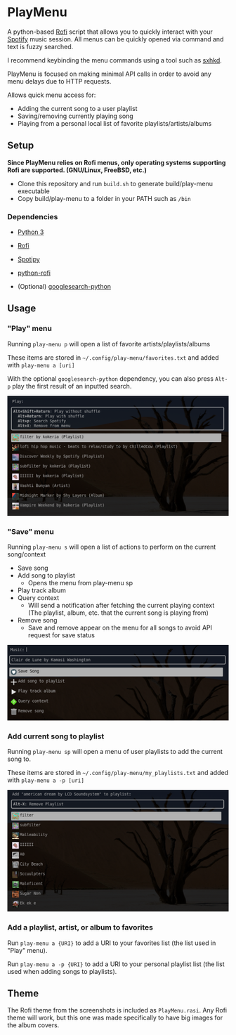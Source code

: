 # PlayMenu
A python-based [Rofi](https://github.com/davatorium/rofi) script that allows you to quickly interact with your [Spotify](https://www.spotify.com/us/home/) music session.
All menus can be quickly opened via command and text is fuzzy searched.

I recommend keybinding the menu commands using a tool such as [sxhkd](https://www.google.com/search?q=sxhkd&oq=sxhkd&aqs=chrome..69i57j35i39j0l6.1173j0j1&sourceid=chrome&ie=UTF-8).

PlayMenu is focused on making minimal API calls in order to avoid any menu delays due to HTTP requests.

Allows quick menu access for:
- Adding the current song to a user playlist
- Saving/removing currently playing song
- Playing from a personal local list of favorite playlists/artists/albums

## Setup

**Since PlayMenu relies on Rofi menus, only operating systems supporting Rofi are supported. (GNU/Linux, FreeBSD, etc.)**

- Clone this repository and run `build.sh` to generate build/play-menu executable
- Copy build/play-menu to a folder in your PATH such as `/bin`

### Dependencies

- [Python 3](https://www.python.org/download/releases/3.0/)
- [Rofi](https://github.com/davatorium/rofi)
- [Spotipy](https://spotipy.readthedocs.io/en/2.17.1/)
- [python-rofi](https://github.com/bcbnz/python-rofi)

- (Optional) [googlesearch-python](https://pypi.org/project/googlesearch-python/)

## Usage
### "Play" menu
Running `play-menu p` will open a list of favorite artists/playlists/albums

These items are stored in `~/.config/play-menu/favorites.txt` and added with `play-menu a [uri]`

With the optional `googlesearch-python` dependency, you can also press `Alt-p` play the first result of an inputted search.

![PlayMenu](screenshots/PlayMenu.png)

### "Save" menu
Running `play-menu s` will open a list of actions to perform on the current song/context
- Save song
- Add song to playlist
    - Opens the menu from play-menu sp
- Play track album
- Query context
  - Will send a notification after fetching the current playing context (The playlist, album, etc. that the current song is playing from)
- Remove song
  - Save and remove appear on the menu for all songs to avoid API request for save status

![PlayMenu](screenshots/SaveMenu.png)

### Add current song to playlist
Running `play-menu sp` will open a menu of user playlists to add the current song to.

These items are stored in `~/.config/play-menu/my_playlists.txt` and added with `play-menu a -p [uri]`

![PlayMenu](screenshots/AddToPlaylistMenu.png)

### Add a playlist, artist, or album to favorites
Run `play-menu a {URI}` to add a URI to your favorites list (the list used in "Play" menu).

Run `play-menu a -p {URI}` to add a URI to your personal playlist list (the list used when adding songs to playlists).

## Theme

The Rofi theme from the screenshots is included as `PlayMenu.rasi`.
Any Rofi theme will work, but this one was made specifically to have big images for the album covers.